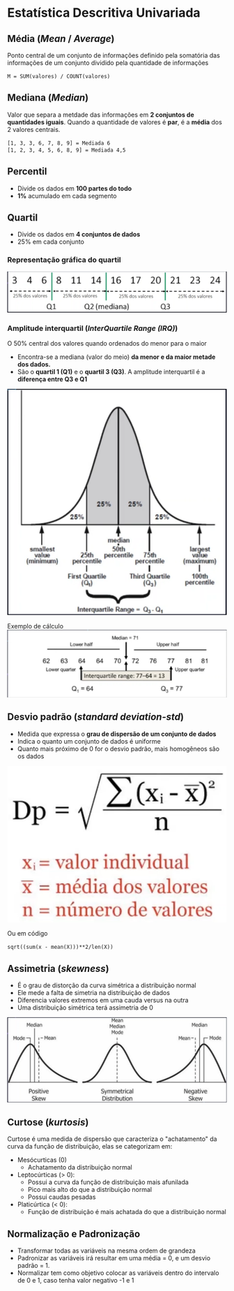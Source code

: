 # Estatística Descritiva Univariada

## Média (*Mean* / *Average*)

Ponto central de um conjunto de informações definido pela somatória das informações de um conjunto dividido pela quantidade de informações
```
M = SUM(valores) / COUNT(valores)
```

## Mediana (*Median*)

Valor que separa a metdade das informações em **2 conjuntos de quantidades iguais**. Quando a quantidade de valores é **par**, é a **média** dos 2 valores centrais.
```
[1, 3, 3, 6, 7, 8, 9] = Mediada 6
[1, 2, 3, 4, 5, 6, 8, 9] = Mediada 4,5
```

## Percentil

- Divide os dados em **100 partes do todo**
- **1%** acumulado em cada segmento

## Quartil

- Divide os dados em **4 conjuntos de dados**
- 25% em cada conjunto

### Representação gráfica do quartil
![Representação do Quartil](quartil.png)

### Amplitude interquartil (*InterQuartile Range (IRQ)*)

O 50% central dos valores quando ordenados do menor para o maior

- Encontra-se a mediana (valor do meio) **da menor e da maior metade dos dados.**
- São o **quartil 1 (Q1)** e o **quartil 3 (Q3)**. A amplitude interquartil é a **diferença entre Q3 e Q1**

![Amplitude Interquartil](amplitudeInterquartil.png)

Exemplo de cálculo
![Exemplo de Amplitude Interquartil](exemploIRQ.png)

## Desvio padrão (*standard deviation-std*)

- Medida que expressa o **grau de dispersão de um conjunto de dados**
- Indica o quanto um conjunto de dados é uniforme
- Quanto mais próximo de 0 for o desvio padrão, mais homogêneos são os dados

![Desvio Padrão](std.png)

Ou em código
```
sqrt((sum(x - mean(X)))**2/len(X))
```

## Assimetria (*skewness*)

- É o grau de distorção da curva simétrica a distribuição normal
- Ele mede a falta de simetria na distribuição de dados
- Diferencia valores extremos em uma cauda versus na outra
- Uma distribuição simétrica terá assimetria de 0

![Assimetria](skewness.png)

## Curtose (*kurtosis*)

Curtose é uma medida de dispersão que caracteriza o "achatamento" da curva da função de distribuição, elas se categorizam em:

- Mesócurticas (0)
    - Achatamento da distribuição normal
- Leptocúrticas (> 0):
    - Possui a curva da função de distribuição mais afunilada
    - Pico mais alto do que a distribuição normal
    - Possui caudas pesadas
- Platicúrtica (< 0):
    - Função de distribuição é mais achatada do que a distribuição normal

## Normalização e Padronização

- Transformar todas as variáveis na mesma ordem de grandeza
- Padronizar as variáveis irá resultar em uma média = 0, e um desvio padrão = 1.
- Normalizar tem como objetivo colocar as variáveis dentro do intervalo de 0 e 1, caso tenha valor negativo -1 e 1